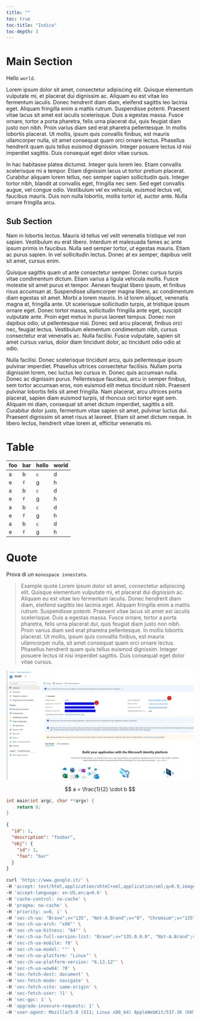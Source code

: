 ```yaml
---
title: ""
toc: true
toc-title: "Indice"
toc-depth: 3
---
```


# Main Section

Hello `world`.

Lorem ipsum dolor sit amet, consectetur adipiscing elit. Quisque elementum vulputate mi, et placerat
dui dignissim ac. Aliquam eu est vitae leo fermentum iaculis. Donec hendrerit diam diam, eleifend
sagittis leo lacinia eget. Aliquam fringilla enim a mattis rutrum. Suspendisse potenti. Praesent
vitae lacus sit amet est iaculis scelerisque. Duis a egestas massa. Fusce ornare, tortor a porta
pharetra, felis urna placerat dui, quis feugiat diam justo non nibh. Proin varius diam sed erat
pharetra pellentesque. In mollis lobortis placerat. Ut mollis, ipsum quis convallis finibus, est
mauris ullamcorper nulla, sit amet consequat quam orci ornare lectus. Phasellus hendrerit quam quis
tellus euismod dignissim. Integer posuere lectus id nisi imperdiet sagittis. Duis consequat eget
dolor vitae cursus.

In hac habitasse platea dictumst. Integer quis lorem leo. Etiam convallis scelerisque mi a tempor.
Etiam dignissim lacus ut tortor pretium placerat. Curabitur aliquam lorem tellus, nec semper sapien
sollicitudin quis. Integer tortor nibh, blandit at convallis eget, fringilla nec sem. Sed eget
convallis augue, vel congue odio. Vestibulum vel ex vehicula, euismod lectus vel, faucibus mauris.
Duis non nulla lobortis, mollis tortor id, auctor ante. Nulla ornare fringilla arcu.

## Sub Section

Nam in lobortis lectus. Mauris id tellus vel velit venenatis tristique vel non sapien. Vestibulum eu
erat libero. Interdum et malesuada fames ac ante ipsum primis in faucibus. Nulla sed semper tortor,
ut egestas mauris. Etiam ac purus sapien. In vel sollicitudin lectus. Donec at ex semper, dapibus
velit sit amet, cursus enim.

Quisque sagittis quam ut ante consectetur semper. Donec cursus turpis vitae condimentum dictum.
Etiam varius a ligula vehicula mollis. Fusce molestie sit amet purus et tempor. Aenean feugiat
libero ipsum, et finibus risus accumsan at. Suspendisse ullamcorper magna libero, ac condimentum
diam egestas sit amet. Morbi a lorem mauris. In id lorem aliquet, venenatis magna at, fringilla
ante. Ut scelerisque sollicitudin turpis, at tristique ipsum ornare eget. Donec tortor massa,
sollicitudin fringilla ante eget, suscipit vulputate ante. Proin eget metus in purus laoreet tempus.
Donec non dapibus odio, ut pellentesque nisi. Donec sed arcu placerat, finibus orci nec, feugiat
lectus. Vestibulum elementum condimentum nibh, cursus consectetur erat venenatis ac. Nulla facilisi.
Fusce vulputate, sapien sit amet cursus varius, dolor diam tincidunt dolor, ac tincidunt odio odio
at odio.

Nulla facilisi. Donec scelerisque tincidunt arcu, quis pellentesque ipsum pulvinar imperdiet.
Phasellus ultrices consectetur facilisis. Nullam porta dignissim lorem, nec luctus leo cursus in.
Donec quis accumsan nulla. Donec ac dignissim purus. Pellentesque faucibus, arcu in semper finibus,
sem tortor accumsan eros, non euismod elit metus tincidunt nibh. Praesent pulvinar lobortis felis
sit amet fringilla. Nam placerat, arcu ultrices porta placerat, sapien diam euismod turpis, id
rhoncus orci tortor eget sem. Aliquam mi diam, consequat sit amet dictum imperdiet, sagittis a elit.
Curabitur dolor justo, fermentum vitae sapien sit amet, pulvinar luctus dui. Praesent dignissim sit
amet risus at laoreet. Etiam sit amet dictum neque. In libero lectus, hendrerit vitae lorem at,
efficitur venenatis mi.

# Table

| foo | bar | hello | world |
| --- | --- | ----- | ----- |
| a   | b   | `c`   | d     |
| e   | `f` | g     | h     |
| a   | b   | `c`   | d     |
| e   | `f` | g     | h     |
| a   | b   | `c`   | d     |
| e   | `f` | g     | h     |
| a   | b   | `c`   | d     |
| e   | `f` | g     | h     |

# Quote

Prova di un `monospace innestato`.

> Example quote Lorem ipsum dolor sit amet, consectetur adipiscing elit. Quisque elementum vulputate
> mi, et placerat dui dignissim ac. Aliquam eu est vitae leo fermentum iaculis. Donec hendrerit diam
> diam, eleifend sagittis leo lacinia eget. Aliquam fringilla enim a mattis rutrum. Suspendisse
> potenti. Praesent vitae lacus sit amet est iaculis scelerisque. Duis a egestas massa. Fusce
> ornare, tortor a porta pharetra, felis urna placerat dui, quis feugiat diam justo non nibh. Proin
> varius diam sed erat pharetra pellentesque. In mollis lobortis placerat. Ut mollis, ipsum quis
> convallis finibus, est mauris ullamcorper nulla, sit amet consequat quam orci ornare lectus.
> Phasellus hendrerit quam quis tellus euismod dignissim. Integer posuere lectus id nisi imperdiet
> sagittis. Duis consequat eget dolor vitae cursus.

![Alternate text for the figure](docs/MS_OAUTH2_AUTH_FLOW/imgs/client_id.png)

$$
a = \frac{1}{2} \cdot b
$$

```c
int main(int argc, char **argv) {
    return 0;
}
```

```json
{
  "id": 1,
  "description": "foobar",
  "obj": {
    "id": 1,
    "foo": "bar"
  }
}
```

```sh
curl 'https://www.google.it/' \
-H 'accept: text/html,application/xhtml+xml,application/xml;q=0.9,image/avif,image/webp,image/apng,*/*;q=0.8' \
-H 'accept-language: en-US,en;q=0.6' \
-H 'cache-control: no-cache' \
-H 'pragma: no-cache' \
-H 'priority: u=0, i' \
-H 'sec-ch-ua: "Brave";v="135", "Not-A.Brand";v="8", "Chromium";v="135"' \
-H 'sec-ch-ua-arch: "x86"' \
-H 'sec-ch-ua-bitness: "64"' \
-H 'sec-ch-ua-full-version-list: "Brave";v="135.0.0.0", "Not-A.Brand";v="8.0.0.0", "Chromium";v="135.0.0.0"' \
-H 'sec-ch-ua-mobile: ?0' \
-H 'sec-ch-ua-model: ""' \
-H 'sec-ch-ua-platform: "Linux"' \
-H 'sec-ch-ua-platform-version: "6.13.12"' \
-H 'sec-ch-ua-wow64: ?0' \
-H 'sec-fetch-dest: document' \
-H 'sec-fetch-mode: navigate' \
-H 'sec-fetch-site: same-origin' \
-H 'sec-fetch-user: ?1' \
-H 'sec-gpc: 1' \
-H 'upgrade-insecure-requests: 1' \
-H 'user-agent: Mozilla/5.0 (X11; Linux x86_64) AppleWebKit/537.36 (KHTML, like Gecko) Chrome/135.0.0.0 Safari/537.36'
```
